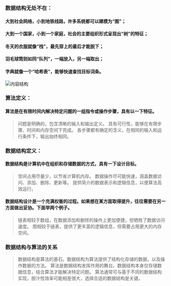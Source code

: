 ### 数据结构无处不在：
#### 大到社会网络，小到地铁线路，许多系统都可以建模为“图”；
#### 大到一个国家，小到一个家庭，社会的主要组织形式呈现出“树”的特征；
#### 冬天的衣服就像“栈”，最先穿上的最后才能脱下；
#### 羽毛球筒则如同“队列”，一端放入，另一端取出；
#### 字典就像一个“哈希表”，能够快速查找目标词条。
![内容结构](https://www.hello-algo.com/chapter_preface/about_the_book.assets/hello_algo_mindmap.png "内容结构")

### 算法定义：
#### 算法是在有限时间内解决特定问题的一组指令或操作步骤，具有以一下特征。
> 问题是明确的，包含清晰的输入和输出定义。
> 具有可行性，能够在有限步骤、时间和内存空间下完成。
> 各步骤都有确定的含义，在相同的输入和运行条件下，输出始终相同。

### 数据结构定义：
#### 数据结构是计算机中在组织和存储数据的方式，具有一下设计目标。
> 空间占用尽量少，以节省计算机内存。
> 数据操作尽可能快速，涵盖数据访问、添加、删除、更新等。
> 提供简介的数据表示和逻辑信息，以便算法高效运行。
#### 数据结构设计是一个充满权衡的过程。如果想在某方面取得提升，往往需要在另一方面做出妥协。下面举两个例子。
> 链表相较于数组，在数据添加和删除的操作上更加便捷，但牺牲了数据访问速度。
> 图相较于链表，提供了更丰富的逻辑信息，但需要占用更大的内存空间。

### 数据结构与算法的关系
> 数据结构是算法的基石。数据结构为算法提供了结构化存储的数据，以及操作数据的方法。
> 算法是数据结构发挥作用的舞台。数据结构本身仅存储数据信息，结合算法才能解决特定问题。
> 算法通常可与基于不同的数据结构实现，胆汁性效率可能相差很大，选择合适的数据结构是关键。